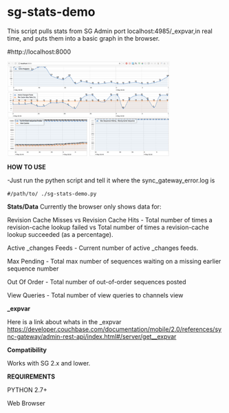 # sg-stats-demo

This script pulls stats from SG Admin port localhost:4985/_expvar,in real time, and puts them into a basic graph in the browser.

#http://localhost:8000

<img src="img/sg-stats-demo-1.png" width="75%">

**HOW TO USE**

-Just run the pythen script and tell it where the sync_gateway_error.log is
```
#/path/to/ ./sg-stats-demo.py
```

**Stats/Data**
Currently the browser only shows data for:

Revision Cache Misses vs Revision Cache Hits - Total number of times a revision-cache lookup failed vs Total number of times a revision-cache lookup succeeded (as a percentage).

Active _changes Feeds - Current number of active _changes feeds.

Max Pending - Total max number of sequences waiting on a missing earlier sequence number

Out Of Order - Total number of out-of-order sequences posted

View Queries - Total number of view queries to channels view 


**_expvar**

Here is a link about whats in the _expvar https://developer.couchbase.com/documentation/mobile/2.0/references/sync-gateway/admin-rest-api/index.html#/server/get__expvar


**Compatibility**

Works with SG 2.x and lower.


**REQUIREMENTS**

PYTHON 2.7+

Web Browser
